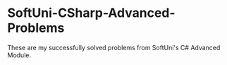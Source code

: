 # SoftUni-CSharp-Advanced-Problems
These are my successfully solved problems from SoftUni's C# Advanced Module.
